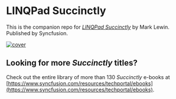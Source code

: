# LINQPad Succinctly

This is the companion repo for [*LINQPad Succinctly*](https://www.syncfusion.com/resources/techportal/details/ebooks/LINQPad_Succinctly) by Mark Lewin. Published by Syncfusion.

[![cover](https://github.com/SyncfusionSuccinctlyE-Books/LINQPad-Succinctly/blob/master/cover.png)](https://www.syncfusion.com/resources/techportal/details/ebooks/LINQPad_Succinctly)

## Looking for more _Succinctly_ titles?

Check out the entire library of more than 130 _Succinctly_ e-books at [https://www.syncfusion.com/resources/techportal/ebooks](https://www.syncfusion.com/resources/techportal/ebooks).
